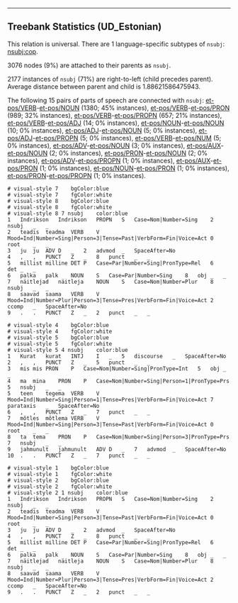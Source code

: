 

--------------------------------------------------------------------------------

## Treebank Statistics (UD_Estonian)

This relation is universal.
There are 1 language-specific subtypes of `nsubj`: [nsubj:cop]().

3076 nodes (9%) are attached to their parents as `nsubj`.

2177 instances of `nsubj` (71%) are right-to-left (child precedes parent).
Average distance between parent and child is 1.88621586475943.

The following 15 pairs of parts of speech are connected with `nsubj`: [et-pos/VERB]()-[et-pos/NOUN]() (1380; 45% instances), [et-pos/VERB]()-[et-pos/PRON]() (989; 32% instances), [et-pos/VERB]()-[et-pos/PROPN]() (657; 21% instances), [et-pos/VERB]()-[et-pos/ADJ]() (14; 0% instances), [et-pos/NOUN]()-[et-pos/NOUN]() (10; 0% instances), [et-pos/ADJ]()-[et-pos/NOUN]() (5; 0% instances), [et-pos/ADJ]()-[et-pos/PROPN]() (5; 0% instances), [et-pos/VERB]()-[et-pos/NUM]() (5; 0% instances), [et-pos/ADV]()-[et-pos/NOUN]() (3; 0% instances), [et-pos/AUX]()-[et-pos/NOUN]() (2; 0% instances), [et-pos/PRON]()-[et-pos/NOUN]() (2; 0% instances), [et-pos/ADV]()-[et-pos/PROPN]() (1; 0% instances), [et-pos/AUX]()-[et-pos/PRON]() (1; 0% instances), [et-pos/NOUN]()-[et-pos/PRON]() (1; 0% instances), [et-pos/PRON]()-[et-pos/PROPN]() (1; 0% instances).


~~~ conllu
# visual-style 7	bgColor:blue
# visual-style 7	fgColor:white
# visual-style 8	bgColor:blue
# visual-style 8	fgColor:white
# visual-style 8 7 nsubj	color:blue
1	Indrikson	Indrikson	PROPN	S	Case=Nom|Number=Sing	2	nsubj	_	_
2	teadis	teadma	VERB	V	Mood=Ind|Number=Sing|Person=3|Tense=Past|VerbForm=Fin|Voice=Act	0	root	_	_
3	ju	ju	ADV	D	_	2	advmod	_	SpaceAfter=No
4	,	,	PUNCT	Z	_	8	punct	_	_
5	millist	milline	DET	P	Case=Par|Number=Sing|PronType=Rel	6	det	_	_
6	palka	palk	NOUN	S	Case=Par|Number=Sing	8	obj	_	_
7	näitlejad	näitleja	NOUN	S	Case=Nom|Number=Plur	8	nsubj	_	_
8	saavad	saama	VERB	V	Mood=Ind|Number=Plur|Person=3|Tense=Pres|VerbForm=Fin|Voice=Act	2	ccomp	_	SpaceAfter=No
9	.	.	PUNCT	Z	_	2	punct	_	_

~~~


~~~ conllu
# visual-style 4	bgColor:blue
# visual-style 4	fgColor:white
# visual-style 5	bgColor:blue
# visual-style 5	fgColor:white
# visual-style 5 4 nsubj	color:blue
1	Kurat	kurat	INTJ	I	_	5	discourse	_	SpaceAfter=No
2	,	,	PUNCT	Z	_	5	punct	_	_
3	mis	mis	PRON	P	Case=Nom|Number=Sing|PronType=Int	5	obj	_	_
4	ma	mina	PRON	P	Case=Nom|Number=Sing|Person=1|PronType=Prs	5	nsubj	_	_
5	teen	tegema	VERB	V	Mood=Ind|Number=Sing|Person=1|Tense=Pres|VerbForm=Fin|Voice=Act	7	parataxis	_	SpaceAfter=No
6	,	,	PUNCT	Z	_	7	punct	_	_
7	mõtles	mõtlema	VERB	V	Mood=Ind|Number=Sing|Person=3|Tense=Past|VerbForm=Fin|Voice=Act	0	root	_	_
8	ta	tema	PRON	P	Case=Nom|Number=Sing|Person=3|PronType=Prs	7	nsubj	_	_
9	jahmunult	jahmunult	ADV	D	_	7	advmod	_	SpaceAfter=No
10	.	.	PUNCT	Z	_	7	punct	_	_

~~~


~~~ conllu
# visual-style 1	bgColor:blue
# visual-style 1	fgColor:white
# visual-style 2	bgColor:blue
# visual-style 2	fgColor:white
# visual-style 2 1 nsubj	color:blue
1	Indrikson	Indrikson	PROPN	S	Case=Nom|Number=Sing	2	nsubj	_	_
2	teadis	teadma	VERB	V	Mood=Ind|Number=Sing|Person=3|Tense=Past|VerbForm=Fin|Voice=Act	0	root	_	_
3	ju	ju	ADV	D	_	2	advmod	_	SpaceAfter=No
4	,	,	PUNCT	Z	_	8	punct	_	_
5	millist	milline	DET	P	Case=Par|Number=Sing|PronType=Rel	6	det	_	_
6	palka	palk	NOUN	S	Case=Par|Number=Sing	8	obj	_	_
7	näitlejad	näitleja	NOUN	S	Case=Nom|Number=Plur	8	nsubj	_	_
8	saavad	saama	VERB	V	Mood=Ind|Number=Plur|Person=3|Tense=Pres|VerbForm=Fin|Voice=Act	2	ccomp	_	SpaceAfter=No
9	.	.	PUNCT	Z	_	2	punct	_	_

~~~


